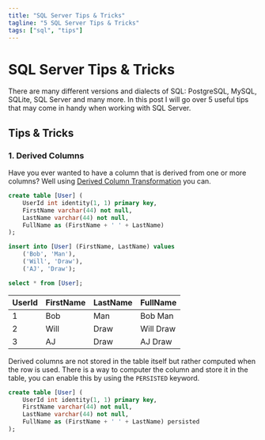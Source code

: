 ```yaml
---
title: "SQL Server Tips & Tricks"
tagline: "5 SQL Server Tips & Tricks"
tags: ["sql", "tips"]
---
```


# SQL Server Tips & Tricks

There are many different versions and dialects of SQL: PostgreSQL, MySQL,
SQLite, SQL Server and many more. In this post I will go over 5 useful tips that
may come in handy when working with SQL Server.

## Tips & Tricks

### 1. Derived Columns

Have you ever wanted to have a column that is derived from one or more columns?
Well using [Derived Column
Transformation](https://learn.microsoft.com/en-us/sql/integration-services/data-flow/transformations/derived-column-transformation?view=sql-server-ver16)
you can.

```sql
create table [User] (
    UserId int identity(1, 1) primary key,
    FirstName varchar(44) not null,
    LastName varchar(44) not null,
    FullName as (FirstName + ' ' + LastName)
);

insert into [User] (FirstName, LastName) values
    ('Bob', 'Man'),
    ('Will', 'Draw'),
    ('AJ', 'Draw');

select * from [User];
```

| UserId | FirstName | LastName | FullName  |
| ------ | --------- | -------- | --------- |
| 1      | Bob       | Man      | Bob Man   |
| 2      | Will      | Draw     | Will Draw |
| 3      | AJ        | Draw     | AJ Draw   |

Derived columns are not stored in the table itself but rather computed when the
row is used. There is a way to computer the column and store it in the table,
you can enable this by using the `PERSISTED` keyword.

```sql
create table [User] (
    UserId int identity(1, 1) primary key,
    FirstName varchar(44) not null,
    LastName varchar(44) not null,
    FullName as (FirstName + ' ' + LastName) persisted
);
```
